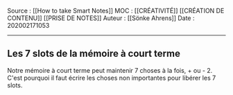 Source : [[How to take Smart Notes]]
MOC : [[CRÉATIVITÉ]] [[CRÉATION DE CONTENU]] [[PRISE DE NOTES]]
Auteur : [[Sönke Ahrens]]
Date : 202002171053
***

## Les 7 slots de la mémoire à court terme
Notre mémoire à court terme peut maintenir 7 choses à la fois, + ou - 2.
C'est pourquoi il faut écrire les choses non importantes pour libérer les 7 slots.